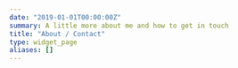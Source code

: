 ```yaml
---
date: "2019-01-01T00:00:00Z"
summary: A little more about me and how to get in touch
title: "About / Contact"
type: widget_page
aliases: []
---
```

